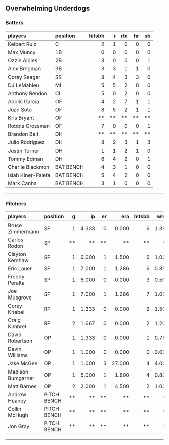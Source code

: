 ## Overwhelming Underdogs

### Batters

 
|players            |position  | hitsbb|  r| rbi| hr| sb| 
|:------------------|:---------|------:|--:|---:|--:|--:| 
|Keibert Ruiz       |C         |      2|  1|   0|  0|  0| 
|Max Muncy          |1B        |      0|  0|   0|  0|  0| 
|Ozzie Albies       |2B        |      3|  0|   0|  0|  1| 
|Alex Bregman       |3B        |      3|  3|   1|  1|  0| 
|Corey Seager       |SS        |      8|  4|   3|  3|  0| 
|DJ LeMahieu        |MI        |      5|  5|   2|  0|  0| 
|Anthony Rendon     |CI        |      5|  0|   2|  0|  0| 
|Adolis Garcia      |OF        |      4|  2|   7|  1|  1| 
|Juan Soto          |OF        |      8|  5|   2|  1|  1| 
|Kris Bryant        |OF        |     **| **|  **| **| **| 
|Robbie Grossman    |OF        |      7|  0|   0|  0|  1| 
|Brandon Belt       |DH        |     **| **|  **| **| **| 
|Julio Rodriguez    |DH        |      8|  2|   3|  1|  3| 
|Justin Turner      |DH        |      1|  1|   2|  1|  0| 
|Tommy Edman        |DH        |      6|  4|   2|  0|  1| 
|Charlie Blackmon   |BAT BENCH |      4|  3|   1|  0|  0| 
|Isiah Kiner-Falefa |BAT BENCH |      5|  4|   2|  0|  0| 
|Mark Canha         |BAT BENCH |      3|  1|   0|  0|  0| 


* * *

### Pitchers

 
|players           |position    |  g|    ip| er|    era| hitsbb|  whip| so|  w| sv| 
|:-----------------|:-----------|--:|-----:|--:|------:|------:|-----:|--:|--:|--:| 
|Bruce Zimmermann  |SP          |  1| 4.333|  0|  0.000|      6| 1.385|  5|  0|  0| 
|Carlos Rodon      |SP          | **|    **| **|     **|     **|    **| **| **| **| 
|Clayton Kershaw   |SP          |  1| 6.000|  1|  1.500|      6| 1.000|  7|  0|  0| 
|Eric Lauer        |SP          |  1| 7.000|  1|  1.286|      6| 0.857| 11|  1|  0| 
|Freddy Peralta    |SP          |  1| 6.000|  0|  0.000|      3| 0.500|  7|  0|  0| 
|Joe Musgrove      |SP          |  1| 7.000|  1|  1.286|      7| 1.000|  8|  1|  0| 
|Corey Knebel      |RP          |  1| 1.333|  0|  0.000|      2| 1.500|  1|  0|  1| 
|Craig Kimbrel     |RP          |  2| 1.667|  0|  0.000|      2| 1.200|  1|  0|  1| 
|David Robertson   |OP          |  1| 1.333|  0|  0.000|      1| 0.750|  3|  0|  1| 
|Devin Williams    |OP          |  1| 1.000|  0|  0.000|      0| 0.000|  3|  0|  1| 
|Jake McGee        |OP          |  1| 1.000|  3| 27.000|      4| 4.000|  0|  0|  0| 
|Madison Bumgarner |OP          |  1| 5.000|  1|  1.800|      4| 0.800|  2|  1|  0| 
|Matt Barnes       |OP          |  2| 2.000|  1|  4.500|      2| 1.000|  1|  0|  0| 
|Andrew Heaney     |PITCH BENCH | **|    **| **|     **|     **|    **| **| **| **| 
|Collin McHugh     |PITCH BENCH | **|    **| **|     **|     **|    **| **| **| **| 
|Jon Gray          |PITCH BENCH | **|    **| **|     **|     **|    **| **| **| **| 


* * *



